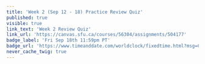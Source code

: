 ```yaml
---
title: 'Week 2 (Sep 12 - 18) Practice Review Quiz'
published: true
visible: true
link_text: 'Week 2 Review Quiz'
link_url: 'https://canvas.sfu.ca/courses/56304/assignments/504177'
badge_label: 'Fri Sep 18th 11:59pm PT'
badge_url: 'https://www.timeanddate.com/worldclock/fixedtime.html?msg=CMPT-363+Week+2+Review+Quiz+%28Practice%29+Due+Date&iso=20200918T235900'
never_cache_twig: true
---
```

